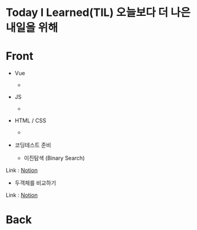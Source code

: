 # Today I Learned(TIL) 오늘보다 더 나은 내일을 위해

# Front

- Vue

  -

- JS

  -

- HTML / CSS

  -

- 코딩테스트 준비
  - 이진탐색 (Binary Search)

Link : [Notion](https://www.notion.so/Binary-Search-996f1834787a4246901b03cf08091397)

- 두객체를 비교하기

Link : [Notion](https://www.notion.so/JavaScript-5adf2350d473495ba63e80eab6413abe)

# Back
